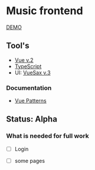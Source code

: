 # Music frontend

[DEMO](https://open-dev-team.github.io/music_frontend/)
## Tool's

- [Vue v.2](https://vuejs.org/v2/guide/)
- [TypeScript](https://www.typescriptlang.org/)
- UI: [VueSax v.3](https://lusaxweb.github.io/vuesax/development/)

### Documentation

- [Vue Patterns](https://learn-vuejs.github.io/vue-patterns/)

## Status: Alpha

### What is needed for full work

- [ ] Login
- [ ] some pages

